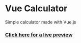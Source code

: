 # Vue Calculator

Simple calculator made with Vue.js

### [Click here for a live preview](https://kylbutlr-calculator.herokuapp.com/)
